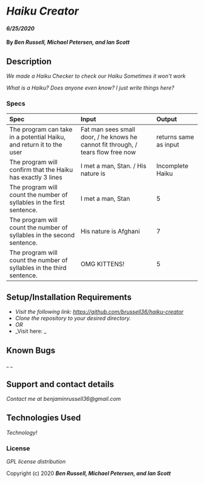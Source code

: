 # _Haiku Creator_

#### _6/25/2020_

#### By _**Ben Russell, Michael Petersen, and Ian Scott**_

## Description

_We made a Haiku_
_Checker to check our Haiku_
_Sometimes it won't work_

_What is a Haiku?_
_Does anyone even know?_
_I just write things here?_

### Specs
| Spec | Input | Output |
| :-------------     | :------------- | :------------- |
|The program can take in a potential Haiku, and return it to the user | Fat man sees small door, / he knows he cannot fit through, / tears flow free now | returns same as input |
| The program will confirm that the Haiku has exactly 3 lines | I met a man, Stan. / His nature is | Incomplete Haiku |
| The program will count the number of syllables in the first sentence. | I met a man, Stan | 5 |
| The program will count the number of syllables in the second sentence. | His nature is Afghani | 7 |
|The program will count the number of syllables in the third sentence. | OMG KITTENS! | 5 |


## Setup/Installation Requirements

* _Visit the following link: https://github.com/brussell36/haiku-creator_
* _Clone the repository to your desired directory._
* _OR_
* _Visit here: _


## Known Bugs

_ _
## Support and contact details

_Contact me at benjaminrussell36@gmail.com_

## Technologies Used

_Technology!_

### License

*GPL license distribution*

Copyright (c) 2020 **_Ben Russell, Michael Petersen, and Ian Scott_**
